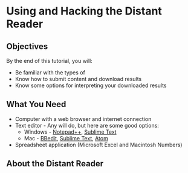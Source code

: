 # Using and Hacking the Distant Reader

## Objectives
By the end of this tutorial, you will:
* Be familiar with the types of 
* Know how to submit content and download results
* Know some options for interpreting your downloaded results

## What You Need
* Computer with a web browser and internet connection
* Text editor - Any will do, but here are some good options:
  * Windows - [Notepad++](https://notepad-plus-plus.org/downloads/), [Sublime Text](https://www.sublimetext.com/3)
  * Mac - [BBedit](https://www.barebones.com/products/bbedit/download.html), [Sublime Text](https://www.sublimetext.com/3), [Atom](https://atom.io/)
* Spreadsheet application (Microsoft Excel and Macintosh Numbers)

## About the Distant Reader
